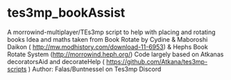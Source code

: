 # tes3mp_bookAssist
A morrowind-multiplayer/TEs3mp script to help with placing and rotating books
Idea and maths taken from Book Rotate by Cydine & Maboroshi Daikon ( http://mw.modhistory.com/download-11-6953) & Hephs Book Rotate System (http://morrowind.heph.org/)
Code largely based on Atkanas decoratorsAid and decorateHelp ( https://github.com/Atkana/tes3mp-scripts ) 
Author: Falas/Buntnessel on Tes3mp Discord
